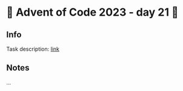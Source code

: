 # 🎄 Advent of Code 2023 - day 21 🎄

## Info

Task description: [link](https://adventofcode.com/2023/day/21)

## Notes

...
